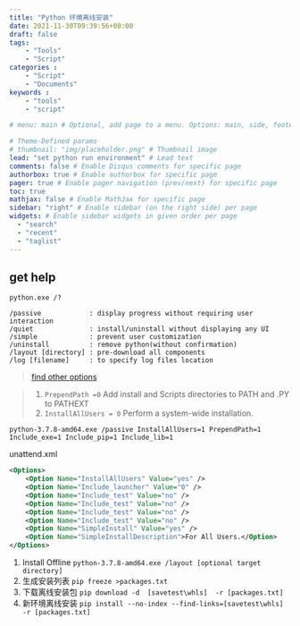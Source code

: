 ```yaml
---
title: "Python 环境离线安装"
date: 2021-11-30T09:39:56+08:00
draft: false
tags: 
    - "Tools"
    - "Script"
categories :                             
    - "Script"
    - "Documents"
keywords :                                 
    - "tools"
    - "script"

# menu: main # Optional, add page to a menu. Options: main, side, footer

# Theme-Defined params
# thumbnail: "img/placeholder.png" # Thumbnail image
lead: "set python run environment" # Lead text
comments: false # Enable Disqus comments for specific page
authorbox: true # Enable authorbox for specific page
pager: true # Enable pager navigation (prev/next) for specific page
toc: true 
mathjax: false # Enable MathJax for specific page
sidebar: "right" # Enable sidebar (on the right side) per page
widgets: # Enable sidebar widgets in given order per page
  - "search"
  - "recent"
  - "taglist"
---
```


## get help

```shell
python.exe /?

/passive            : display progress without requiring user interaction
/quiet              : install/uninstall without displaying any UI
/simple             : prevent user customization
/uninstall          : remove python(without confirmation)
/layout [directory] : pre-download all components
/log [filename]     : to specify log files location
```

>[find other options](https://docs.python.org/3.7/using/windows.html)

>1. `PrependPath =0` Add install and Scripts directories to PATH and .PY to PATHEXT
>2. `InstallAllUsers = 0` Perform a system-wide installation.

```shell
python-3.7.8-amd64.exe /passive InstallAllUsers=1 PrependPath=1 Include_exe=1 Include_pip=1 Include_lib=1
```

unattend.xml

```xml
<Options>
    <Option Name="InstallAllUsers" Value="yes" />
    <Option Name="Include_launcher" Value="0" />
    <Option Name="Include_test" Value="no" />
    <Option Name="Include_test" Value="no" />
    <Option Name="Include_test" Value="no" />
    <Option Name="Include_test" Value="no" />
    <Option Name="SimpleInstall" Value="yes" />
    <Option Name="SimpleInstallDescription">For All Users.</Option>
</Options>
```

1. Install Offline
  `python-3.7.8-amd64.exe /layout [optional target directory]`
2. 生成安装列表
  `pip freeze >packages.txt`
3. 下载离线安装包
  `pip download -d  [savetest\whls]  -r [packages.txt]`
4. 新环境离线安装
  `pip install --no-index --find-links=[savetest\whls] -r [packages.txt]`

